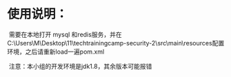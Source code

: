 



# 使用说明：

​	需要在本地打开 mysql 和redis服务，并在C:\Users\M\Desktop\11\techtrainingcamp-security-2\src\main\resources配置环境，之后请重新load一遍pom.xml

​	注意：本小组的开发环境是jdk1.8，其余版本可能报错
